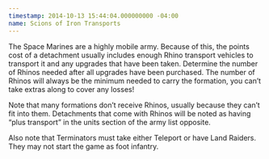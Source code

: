 ```yaml
---
timestamp: 2014-10-13 15:44:04.000000000 -04:00
name: Scions of Iron Transports
---
```

The Space Marines are a highly mobile army. Because of this, the points cost of a detachment usually includes enough Rhino transport vehicles to transport it and any upgrades that have been taken. Determine the number of Rhinos needed after all upgrades have been purchased. The number of Rhinos will always be the minimum needed to carry the formation, you can’t take extras along to cover any losses!

Note that many formations don&rsquo;t receive Rhinos, usually because they can’t fit into them. Detachments that come with Rhinos will be noted as having <q>plus transport</q> in the units section of the army list opposite.

Also note that Terminators must take either Teleport or have Land Raiders. They may not start the game as foot infantry.